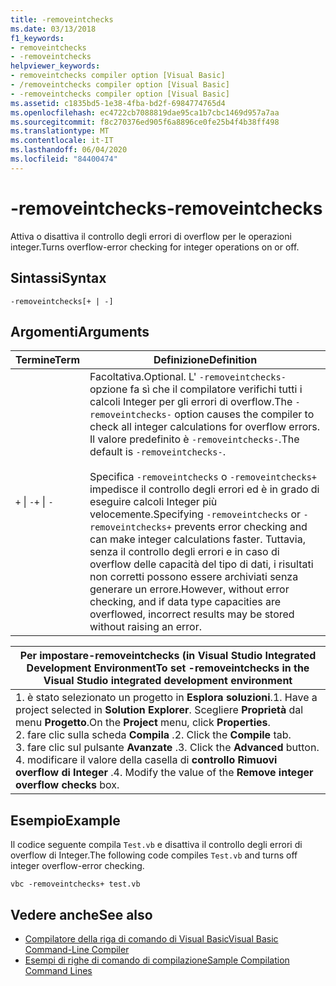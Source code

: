 ```yaml
---
title: -removeintchecks
ms.date: 03/13/2018
f1_keywords:
- removeintchecks
- -removeintchecks
helpviewer_keywords:
- removeintchecks compiler option [Visual Basic]
- /removeintchecks compiler option [Visual Basic]
- -removeintchecks compiler option [Visual Basic]
ms.assetid: c1835bd5-1e38-4fba-bd2f-6984774765d4
ms.openlocfilehash: ec4722cb7088819dae95ca1b7cbc1469d957a7aa
ms.sourcegitcommit: f8c270376ed905f6a8896ce0fe25b4f4b38ff498
ms.translationtype: MT
ms.contentlocale: it-IT
ms.lasthandoff: 06/04/2020
ms.locfileid: "84400474"
---
```

# <a name="-removeintchecks"></a><span data-ttu-id="39e9d-102">-removeintchecks</span><span class="sxs-lookup"><span data-stu-id="39e9d-102">-removeintchecks</span></span>
<span data-ttu-id="39e9d-103">Attiva o disattiva il controllo degli errori di overflow per le operazioni integer.</span><span class="sxs-lookup"><span data-stu-id="39e9d-103">Turns overflow-error checking for integer operations on or off.</span></span>  
  
## <a name="syntax"></a><span data-ttu-id="39e9d-104">Sintassi</span><span class="sxs-lookup"><span data-stu-id="39e9d-104">Syntax</span></span>  
  
```console  
-removeintchecks[+ | -]  
```  
  
## <a name="arguments"></a><span data-ttu-id="39e9d-105">Argomenti</span><span class="sxs-lookup"><span data-stu-id="39e9d-105">Arguments</span></span>  
  
|<span data-ttu-id="39e9d-106">Termine</span><span class="sxs-lookup"><span data-stu-id="39e9d-106">Term</span></span>|<span data-ttu-id="39e9d-107">Definizione</span><span class="sxs-lookup"><span data-stu-id="39e9d-107">Definition</span></span>|  
|---|---|  
|<span data-ttu-id="39e9d-108">`+` &#124; `-`</span><span class="sxs-lookup"><span data-stu-id="39e9d-108">`+` &#124; `-`</span></span>|<span data-ttu-id="39e9d-109">Facoltativa.</span><span class="sxs-lookup"><span data-stu-id="39e9d-109">Optional.</span></span> <span data-ttu-id="39e9d-110">L' `-removeintchecks-` opzione fa sì che il compilatore verifichi tutti i calcoli Integer per gli errori di overflow.</span><span class="sxs-lookup"><span data-stu-id="39e9d-110">The `-removeintchecks-` option causes the compiler to check all integer calculations for overflow errors.</span></span> <span data-ttu-id="39e9d-111">Il valore predefinito è `-removeintchecks-`.</span><span class="sxs-lookup"><span data-stu-id="39e9d-111">The default is `-removeintchecks-`.</span></span><br /><br /> <span data-ttu-id="39e9d-112">Specifica `-removeintchecks` o `-removeintchecks+` impedisce il controllo degli errori ed è in grado di eseguire calcoli Integer più velocemente.</span><span class="sxs-lookup"><span data-stu-id="39e9d-112">Specifying `-removeintchecks` or `-removeintchecks+` prevents error checking and can make integer calculations faster.</span></span> <span data-ttu-id="39e9d-113">Tuttavia, senza il controllo degli errori e in caso di overflow delle capacità del tipo di dati, i risultati non corretti possono essere archiviati senza generare un errore.</span><span class="sxs-lookup"><span data-stu-id="39e9d-113">However, without error checking, and if data type capacities are overflowed, incorrect results may be stored without raising an error.</span></span>|  
  
|<span data-ttu-id="39e9d-114">Per impostare-removeintchecks (in Visual Studio Integrated Development Environment</span><span class="sxs-lookup"><span data-stu-id="39e9d-114">To set -removeintchecks in the Visual Studio integrated development environment</span></span>|  
|---|  
|<span data-ttu-id="39e9d-115">1. è stato selezionato un progetto in **Esplora soluzioni**.</span><span class="sxs-lookup"><span data-stu-id="39e9d-115">1.  Have a project selected in **Solution Explorer**.</span></span> <span data-ttu-id="39e9d-116">Scegliere **Proprietà** dal menu **Progetto**.</span><span class="sxs-lookup"><span data-stu-id="39e9d-116">On the **Project** menu, click **Properties**.</span></span> <br /><span data-ttu-id="39e9d-117">2. fare clic sulla scheda **Compila** .</span><span class="sxs-lookup"><span data-stu-id="39e9d-117">2.  Click the **Compile** tab.</span></span><br /><span data-ttu-id="39e9d-118">3. fare clic sul pulsante **Avanzate** .</span><span class="sxs-lookup"><span data-stu-id="39e9d-118">3.  Click the **Advanced** button.</span></span><br /><span data-ttu-id="39e9d-119">4. modificare il valore della casella di **controllo Rimuovi overflow di Integer** .</span><span class="sxs-lookup"><span data-stu-id="39e9d-119">4.  Modify the value of the **Remove integer overflow checks** box.</span></span>|  
  
## <a name="example"></a><span data-ttu-id="39e9d-120">Esempio</span><span class="sxs-lookup"><span data-stu-id="39e9d-120">Example</span></span>  
 <span data-ttu-id="39e9d-121">Il codice seguente compila `Test.vb` e disattiva il controllo degli errori di overflow di Integer.</span><span class="sxs-lookup"><span data-stu-id="39e9d-121">The following code compiles `Test.vb` and turns off integer overflow-error checking.</span></span>  
  
```console
vbc -removeintchecks+ test.vb  
```  
  
## <a name="see-also"></a><span data-ttu-id="39e9d-122">Vedere anche</span><span class="sxs-lookup"><span data-stu-id="39e9d-122">See also</span></span>

- [<span data-ttu-id="39e9d-123">Compilatore della riga di comando di Visual Basic</span><span class="sxs-lookup"><span data-stu-id="39e9d-123">Visual Basic Command-Line Compiler</span></span>](index.md)
- [<span data-ttu-id="39e9d-124">Esempi di righe di comando di compilazione</span><span class="sxs-lookup"><span data-stu-id="39e9d-124">Sample Compilation Command Lines</span></span>](sample-compilation-command-lines.md)
